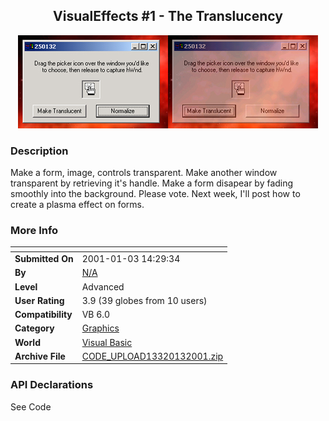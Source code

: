 ﻿<div align="center">

## VisualEffects \#1 \- The Translucency

<img src="PIC200113941582440.jpg">
</div>

### Description

Make a form, image, controls transparent. Make another window transparent by retrieving it's handle. Make a form disapear by fading smoothly into the background. Please vote. Next week, I'll post how to create a plasma effect on forms.
 
### More Info
 


<span>             |<span>
---                |---
**Submitted On**   |2001-01-03 14:29:34
**By**             |[N/A](https://github.com/Planet-Source-Code/PSCIndex/blob/master/ByAuthor/empty.md)
**Level**          |Advanced
**User Rating**    |3.9 (39 globes from 10 users)
**Compatibility**  |VB 6\.0
**Category**       |[Graphics](https://github.com/Planet-Source-Code/PSCIndex/blob/master/ByCategory/graphics__1-46.md)
**World**          |[Visual Basic](https://github.com/Planet-Source-Code/PSCIndex/blob/master/ByWorld/visual-basic.md)
**Archive File**   |[CODE\_UPLOAD13320132001\.zip](https://github.com/Planet-Source-Code/visualeffects-1-the-translucency__1-14077/archive/master.zip)

### API Declarations

See Code





